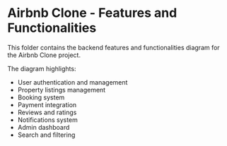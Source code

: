 # Airbnb Clone - Features and Functionalities

This folder contains the backend features and functionalities diagram for the Airbnb Clone project.

The diagram highlights:
- User authentication and management
- Property listings management
- Booking system
- Payment integration
- Reviews and ratings
- Notifications system
- Admin dashboard
- Search and filtering
